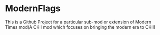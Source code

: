 # ModernFlags
This is a Github Project for a particular sub-mod or extension of Modern Times mod(A CKII mod which focuses on bringing the modern era to CKII)
